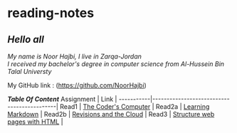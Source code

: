 # reading-notes


## *Hello all*
*My name is Noor Hajbi, I live in Zarqa-Jordan*  
*I received my bachelor's degree in computer science from Al-Hussein Bin Talal Universty*  

My GitHub link : (https://github.com/NoorHajbi)

***Table Of Content***
Assignment | Link                                       |
-----------|--------------------------------------------|
Read1      | [The Coder's Computer](read1.md)          |
Read2a     | [Learning Markdown](read02a.md)           |
Read2b     | [Revisions and the Cloud](read02b.md)     |
Read3      | [Structure web pages with HTML](read3.md) |